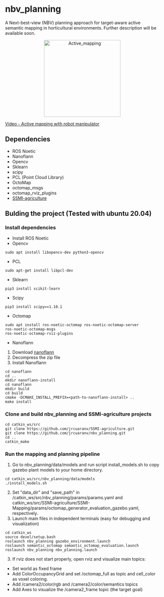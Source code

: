# nbv_planning
A Next-best-view (NBV) planning approach for target-aware active semantic mapping in horticultural environments.
Further description will be available soon.

<div align="center">
  <a href="https://youtu.be/l6IBl4n1GJ0">
    <img src="media/active_mapping.gif" height="250" alt="Active_mapping">
  </a>
</div>

[Video - Active mapping with robot manipulator](https://youtu.be/l6IBl4n1GJ0)
## Dependencies
- ROS Noetic
- Nanoflann
- Opencv
- Sklearn
- scipy
- PCL (Point Cloud Library)
- OctoMap
- octomap_msgs
- octomap_rviz_plugins
- [SSMI-agriculture](https://github.com/jrcuaranv/SSMI-agriculture)
## Bulding the project (Tested with ubuntu 20.04)
### Install dependencies
- Install ROS Noetic
- Opencv
```
sudo apt install libopencv-dev python3-opencv
```
- PCL
```
sudo apt-get install libpcl-dev
```
- Sklearn
```
pip3 install scikit-learn
```
- Scipy
```
pip3 install scipy==1.10.1

```
- Octomap
```
sudo apt install ros-noetic-octomap ros-noetic-octomap-server
ros-noetic-octomap-msgs
ros-noetic-octomap-rviz-plugins
```
- Nanoflann
1. Download [nanoflann](https://github.com/jlblancoc/nanoflann/releases/tag/v1.4.3)
2. Decompress the zip file
3. Install Nanoflann
```
cd nanoflann
cd ..
mkdir nanoflann-install
cd nanoflann
mkdir build
cd build
cmake -DCMAKE_INSTALL_PREFIX=<path-to-nanoflann-install> ..
make install
```
### Clone and build nbv_planning and SSMI-agriculture projects
```
cd catkin_ws/src
git clone https://github.com/jrcuaranv/SSMI-agriculture.git
git clone https://github.com/jrcuaranv/nbv_planning.git
cd ..
catkin_make
```

### Run the mapping and planning pipeline
1. Go to nbv_planning/data/models and run script install_models.sh to copy gazebo plant models to your home directory.
```
cd catkin_ws/src/nbv_planning/data/models
./install_models.sh
```
2. Set "data_dir" and "save_path" in /catkin_ws/src/nbv_planning/params/params.yaml and catkin_ws/src/SSMI-agriculture/SSMI-Mapping/params/octomap_generator_evaluation_gazebo.yaml, respectively.
3. Launch main files in independent terminals (easy for debugging and visualization)
```
cd catkin_ws
source devel/setup.bash
roslaunch nbv_planning gazebo_environment.launch
roslaunch semantic_octomap semantic_octomap_evaluation.launch
roslaunch nbv_planning nbv_planning.launch
```
3. If rviz does not start properly, open rviz and visualize main topics:
- Set world as fixed frame
- Add ColorOccupancyGrid and set /octomap_full as topic and cell_color as voxel coloring.
- Add /camera2/color/rgb and /camera2/color/semantics topics 
- Add Axes to visualize the /camera2_frame topic (the target goal)

